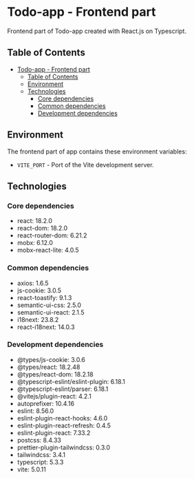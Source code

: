 # Todo-app - Frontend part

Frontend part of Todo-app created with React.js on Typescript.

## Table of Contents

- [Todo-app - Frontend part](#todo-app---frontend-part)
  - [Table of Contents](#table-of-contents)
  - [Environment](#environment)
  - [Technologies](#technologies)
    - [Core dependencies](#core-dependencies)
    - [Common dependencies](#common-dependencies)
    - [Development dependencies](#development-dependencies)

## Environment

The frontend part of app contains these environment variables:

- `VITE_PORT` - Port of the Vite development server.

## Technologies

### Core dependencies

- react: 18.2.0
- react-dom: 18.2.0
- react-router-dom: 6.21.2
- mobx: 6.12.0
- mobx-react-lite: 4.0.5

### Common dependencies

- axios: 1.6.5
- js-cookie: 3.0.5
- react-toastify: 9.1.3
- semantic-ui-css: 2.5.0
- semantic-ui-react: 2.1.5
- i18next: 23.8.2
- react-i18next: 14.0.3

### Development dependencies

- @types/js-cookie: 3.0.6
- @types/react: 18.2.48
- @types/react-dom: 18.2.18
- @typescript-eslint/eslint-plugin: 6.18.1
- @typescript-eslint/parser: 6.18.1
- @vitejs/plugin-react: 4.2.1
- autoprefixer: 10.4.16
- eslint: 8.56.0
- eslint-plugin-react-hooks: 4.6.0
- eslint-plugin-react-refresh: 0.4.5
- eslint-plugin-react: 7.33.2
- postcss: 8.4.33
- prettier-plugin-tailwindcss: 0.3.0
- tailwindcss: 3.4.1
- typescript: 5.3.3
- vite: 5.0.11
